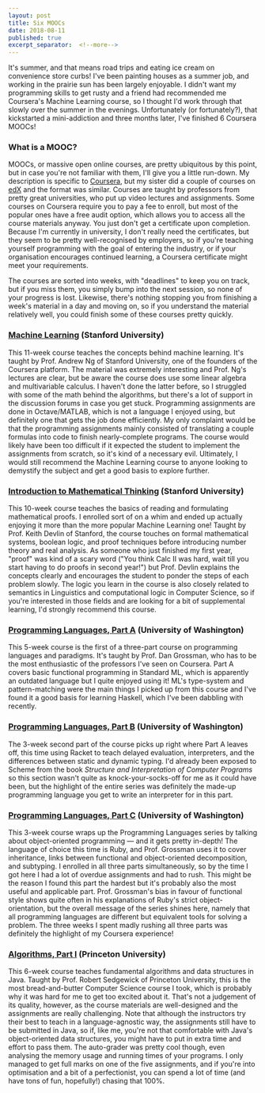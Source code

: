 ```yaml
---
layout: post
title: Six MOOCs
date: 2018-08-11
published: true
excerpt_separator:  <!--more-->
---
```

It's summer, and that means road trips and eating ice cream on convenience store curbs! I've been painting houses as a summer job, and working in the prairie sun has been largely enjoyable. I didn't want my programming skills to get rusty and a friend had recommended me Coursera's Machine Learning course, so I thought I'd work through that slowly over the summer in the evenings. Unfortunately (or fortunately?), that kickstarted a mini-addiction and three months later, I've finished 6 Coursera MOOCs!  
<!--more-->
### What is a MOOC?
MOOCs, or massive open online courses, are pretty ubiquitous by this point, but in case you're not familiar with them, I'll give you a little run-down. My description is specific to [Coursera](https://www.coursera.org), but my sister did a couple of courses on [edX](https://www.edx.org) and the format was similar. Courses are taught by professors from pretty great universities, who put up video lectures and assignments. Some courses on Coursera require you to pay a fee to enroll, but most of the popular ones have a free audit option, which allows you to access all the course materials anyway. You just don't get a certificate upon completion. Because I'm currently in university, I don't really need the certificates, but they seem to be pretty well-recognised by employers, so if you're teaching yourself programming with the goal of entering the industry, or if your organisation encourages continued learning, a Coursera certificate might meet your requirements.  

The courses are sorted into weeks, with "deadlines" to keep you on track, but if you miss them, you simply bump into the next session, so none of your progress is lost. Likewise, there's nothing stopping you from finishing a week's material in a day and moving on, so if you understand the material relatively well, you could finish some of these courses pretty quickly.  

### [Machine Learning](https://www.coursera.org/learn/machine-learning) (Stanford University)
This 11-week course teaches the concepts behind machine learning. It's taught by Prof. Andrew Ng of Stanford University, one of the founders of the Coursera platform. The material was extremely interesting and Prof. Ng's lectures are clear, but be aware the course does use some linear algebra and multivariable calculus. I haven't done the latter before, so I struggled with some of the math behind the algorithms, but there's a lot of support in the discussion forums in case you get stuck. Programming assignments are done in Octave/MATLAB, which is not a language I enjoyed using, but definitely one that gets the job done efficiently. My only complaint would be that the programming assignments mainly consisted of translating a couple formulas into code to finish nearly-complete programs. The course would likely have been too difficult if it expected the student to implement the assignments from scratch, so it's kind of a necessary evil. Ultimately, I would still recommend the Machine Learning course to anyone looking to demystify the subject and get a good basis to explore further.  

### [Introduction to Mathematical Thinking](https://www.coursera.org/learn/mathematical-thinking) (Stanford University)
This 10-week course teaches the basics of reading and formulating mathematical proofs. I enrolled sort of on a whim and ended up actually enjoying it more than the more popular Machine Learning one! Taught by Prof. Keith Devlin of Stanford, the course touches on formal mathematical systems, boolean logic, and proof techniques before introducing number theory and real analysis. As someone who just finished my first year, "proof" was kind of a scary word ("You think Calc II was hard, wait till you start having to do proofs in second year!") but Prof. Devlin explains the concepts clearly and encourages the student to ponder the steps of each problem slowly. The logic you learn in the course is also closely related to semantics in Linguistics and computational logic in Computer Science, so if you're interested in those fields and are looking for a bit of supplemental learning, I'd strongly recommend this course.  

### [Programming Languages, Part A](https://www.coursera.org/learn/programming-languages) (University of Washington)
This 5-week course is the first of a three-part course on programming languages and paradigms. It's taught by Prof. Dan Grossman, who has to be the most enthusiastic of the professors I've seen on Coursera. Part A covers basic functional programming in Standard ML, which is apparently an outdated language but I quite enjoyed using it! ML's type-system and pattern-matching were the main things I picked up from this course and I've found it a good basis for learning Haskell, which I've been dabbling with recently.  

### [Programming Languages, Part B](https://www.coursera.org/learn/programming-languages-part-b) (University of Washington)
The 3-week second part of the course picks up right where Part A leaves off, this time using Racket to teach delayed evaluation, interpreters, and the differences between static and dynamic typing. I'd already been exposed to Scheme from the book _Structure and Interpretation of Computer Programs_ so this section wasn't quite as knock-your-socks-off for me as it could have been, but the highlight of the entire series was definitely the made-up programming language you get to write an interpreter for in this part.

### [Programming Languages, Part C](https://www.coursera.org/learn/programming-languages-part-c) (University of Washington)
This 3-week course wraps up the Programming Languages series by talking about object-oriented programming &mdash; and it gets pretty in-depth! The language of choice this time is Ruby, and Prof. Grossman uses it to cover inheritance, links between functional and object-oriented decomposition, and subtyping. I enrolled in all three parts simultaneously, so by the time I got here I had a lot of overdue assignments and had to rush. This might be the reason I found this part the hardest but it's probably also the most useful and applicable part. Prof. Grossman's bias in favour of functional style shows quite often in his explanations of Ruby's strict object-orientation, but the overall message of the series shines here, namely that all programming languages are different but equivalent tools for solving a problem. The three weeks I spent madly rushing all three parts was definitely the highlight of my Coursera experience!

### [Algorithms, Part I](https://www.coursera.org/learn/algorithms-part1/) (Princeton University)
This 6-week course teaches fundamental algorithms and data structures in Java. Taught by Prof. Robert Sedgewick of Princeton University, this is the most bread-and-butter Computer Science course I took, which is probably why it was hard for me to get too excited about it. That's not a judgement of its quality, however, as the course materials are well-designed and the assignments are really challenging. Note that although the instructors try their best to teach in a language-agnostic way, the assignments still have to be submitted in Java, so if, like me, you're not that comfortable with Java's object-oriented data structures, you might have to put in extra time and effort to pass them. The auto-grader was pretty cool though, even analysing the memory usage and running times of your programs. I only managed to get full marks on one of the five assignments, and if you're into optimisation and a bit of a perfectionist, you can spend a lot of time (and have tons of fun, hopefully!) chasing that 100%.
